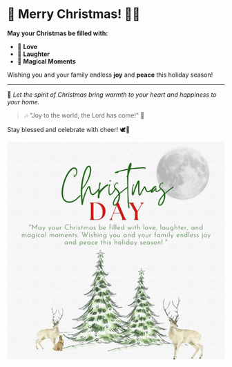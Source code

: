 # 🎄 Merry Christmas! 🎅✨

**May your Christmas be filled with:**

- 🎁 **Love**
- 🎉 **Laughter**
- 🌟 **Magical Moments**

Wishing you and your family endless **joy** and **peace** this holiday season!  

---

🎀 *Let the spirit of Christmas bring warmth to your heart and happiness to your home.*  

> 🎶 "Joy to the world, the Lord has come!" 🎵  

Stay blessed and celebrate with cheer! 🕊️🌟  


![christmas](image/christmassss.png)
